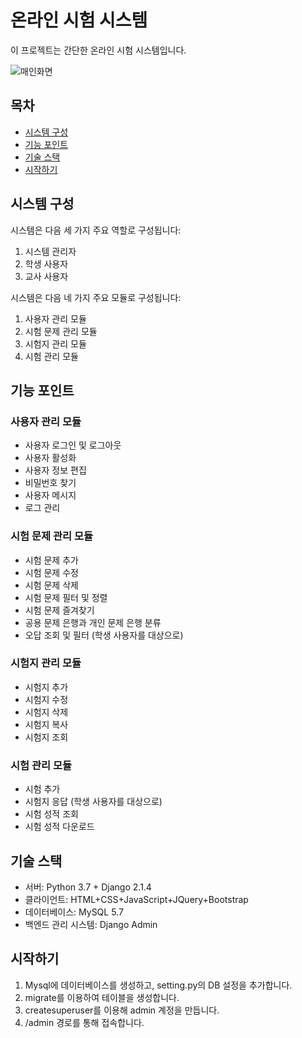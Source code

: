 # 온라인 시험 시스템

이 프로젝트는 간단한 온라인 시험 시스템입니다. 

![매인화면]("images/Main.png")


## 목차
- [시스템 구성](#시스템-구성)
- [기능 포인트](#기능-포인트)
- [기술 스택](#기술-스택)
- [시작하기](#시작하기)

## 시스템 구성
시스템은 다음 세 가지 주요 역할로 구성됩니다:
1. 시스템 관리자
2. 학생 사용자
3. 교사 사용자

시스템은 다음 네 가지 주요 모듈로 구성됩니다:
1. 사용자 관리 모듈
2. 시험 문제 관리 모듈
3. 시험지 관리 모듈
4. 시험 관리 모듈

## 기능 포인트
### 사용자 관리 모듈
- 사용자 로그인 및 로그아웃
- 사용자 활성화
- 사용자 정보 편집
- 비밀번호 찾기
- 사용자 메시지
- 로그 관리

### 시험 문제 관리 모듈
- 시험 문제 추가
- 시험 문제 수정
- 시험 문제 삭제
- 시험 문제 필터 및 정렬
- 시험 문제 즐겨찾기
- 공용 문제 은행과 개인 문제 은행 분류
- 오답 조회 및 필터 (학생 사용자를 대상으로)

### 시험지 관리 모듈
- 시험지 추가
- 시험지 수정
- 시험지 삭제
- 시험지 복사
- 시험지 조회

### 시험 관리 모듈
- 시험 추가
- 시험지 응답 (학생 사용자를 대상으로)
- 시험 성적 조회
- 시험 성적 다운로드

## 기술 스택
- 서버: Python 3.7 + Django 2.1.4    
- 클라이언트: HTML+CSS+JavaScript+JQuery+Bootstrap  
- 데이터베이스: MySQL 5.7  
- 백엔드 관리 시스템: Django Admin

## 시작하기
1. Mysql에 데이터베이스를 생성하고, setting.py의 DB 설정을 추가합니다.
2. migrate를 이용하여 테이블을 생성합니다.
3. createsuperuser를 이용해 admin 계정을 만듭니다.
4. /admin 경로를 통해 접속합니다.
